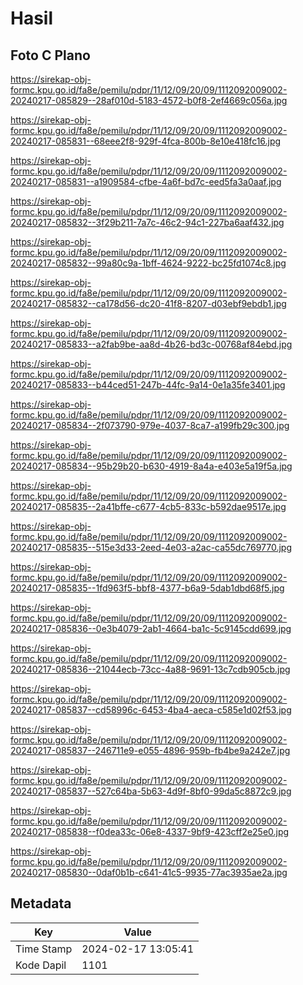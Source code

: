 # Hasil

## Foto C Plano

https://sirekap-obj-formc.kpu.go.id/fa8e/pemilu/pdpr/11/12/09/20/09/1112092009002-20240217-085829--28af010d-5183-4572-b0f8-2ef4669c056a.jpg

https://sirekap-obj-formc.kpu.go.id/fa8e/pemilu/pdpr/11/12/09/20/09/1112092009002-20240217-085831--68eee2f8-929f-4fca-800b-8e10e418fc16.jpg

https://sirekap-obj-formc.kpu.go.id/fa8e/pemilu/pdpr/11/12/09/20/09/1112092009002-20240217-085831--a1909584-cfbe-4a6f-bd7c-eed5fa3a0aaf.jpg

https://sirekap-obj-formc.kpu.go.id/fa8e/pemilu/pdpr/11/12/09/20/09/1112092009002-20240217-085832--3f29b211-7a7c-46c2-94c1-227ba6aaf432.jpg

https://sirekap-obj-formc.kpu.go.id/fa8e/pemilu/pdpr/11/12/09/20/09/1112092009002-20240217-085832--99a80c9a-1bff-4624-9222-bc25fd1074c8.jpg

https://sirekap-obj-formc.kpu.go.id/fa8e/pemilu/pdpr/11/12/09/20/09/1112092009002-20240217-085832--ca178d56-dc20-41f8-8207-d03ebf9ebdb1.jpg

https://sirekap-obj-formc.kpu.go.id/fa8e/pemilu/pdpr/11/12/09/20/09/1112092009002-20240217-085833--a2fab9be-aa8d-4b26-bd3c-00768af84ebd.jpg

https://sirekap-obj-formc.kpu.go.id/fa8e/pemilu/pdpr/11/12/09/20/09/1112092009002-20240217-085833--b44ced51-247b-44fc-9a14-0e1a35fe3401.jpg

https://sirekap-obj-formc.kpu.go.id/fa8e/pemilu/pdpr/11/12/09/20/09/1112092009002-20240217-085834--2f073790-979e-4037-8ca7-a199fb29c300.jpg

https://sirekap-obj-formc.kpu.go.id/fa8e/pemilu/pdpr/11/12/09/20/09/1112092009002-20240217-085834--95b29b20-b630-4919-8a4a-e403e5a19f5a.jpg

https://sirekap-obj-formc.kpu.go.id/fa8e/pemilu/pdpr/11/12/09/20/09/1112092009002-20240217-085835--2a41bffe-c677-4cb5-833c-b592dae9517e.jpg

https://sirekap-obj-formc.kpu.go.id/fa8e/pemilu/pdpr/11/12/09/20/09/1112092009002-20240217-085835--515e3d33-2eed-4e03-a2ac-ca55dc769770.jpg

https://sirekap-obj-formc.kpu.go.id/fa8e/pemilu/pdpr/11/12/09/20/09/1112092009002-20240217-085835--1fd963f5-bbf8-4377-b6a9-5dab1dbd68f5.jpg

https://sirekap-obj-formc.kpu.go.id/fa8e/pemilu/pdpr/11/12/09/20/09/1112092009002-20240217-085836--0e3b4079-2ab1-4664-ba1c-5c9145cdd699.jpg

https://sirekap-obj-formc.kpu.go.id/fa8e/pemilu/pdpr/11/12/09/20/09/1112092009002-20240217-085836--21044ecb-73cc-4a88-9691-13c7cdb905cb.jpg

https://sirekap-obj-formc.kpu.go.id/fa8e/pemilu/pdpr/11/12/09/20/09/1112092009002-20240217-085837--cd58996c-6453-4ba4-aeca-c585e1d02f53.jpg

https://sirekap-obj-formc.kpu.go.id/fa8e/pemilu/pdpr/11/12/09/20/09/1112092009002-20240217-085837--246711e9-e055-4896-959b-fb4be9a242e7.jpg

https://sirekap-obj-formc.kpu.go.id/fa8e/pemilu/pdpr/11/12/09/20/09/1112092009002-20240217-085837--527c64ba-5b63-4d9f-8bf0-99da5c8872c9.jpg

https://sirekap-obj-formc.kpu.go.id/fa8e/pemilu/pdpr/11/12/09/20/09/1112092009002-20240217-085838--f0dea33c-06e8-4337-9bf9-423cff2e25e0.jpg

https://sirekap-obj-formc.kpu.go.id/fa8e/pemilu/pdpr/11/12/09/20/09/1112092009002-20240217-085830--0daf0b1b-c641-41c5-9935-77ac3935ae2a.jpg


## Metadata

| Key        | Value               |
| ---------- | ------------------- |
| Time Stamp | 2024-02-17 13:05:41 |
| Kode Dapil | 1101                |



